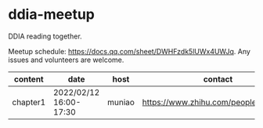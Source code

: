 # ddia-meetup

DDIA reading together.


Meetup schedule: https://docs.qq.com/sheet/DWHFzdk5lUWx4UWJq.
Any issues and volunteers are welcome.

|content |date    |host   |contact | readings | transcript | recording
| ------  |  ----  | ----  | ----   | ----     | ----       | ----
| chapter1 | 2022/02/12 16:00-17:30 | muniao | https://www.zhihu.com/people/qtmuniao | https://vonng.gitbooks.io/ddia-cn/content/ch1.html | https://zhuanlan.zhihu.com/p/466593109 | https://www.bilibili.com/video/BV1bY411L7HA
